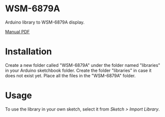 # WSM-6879A

Arduino library to WSM-6879A display.

[Manual PDF](http://read.pudn.com/downloads175/sourcecode/embed/815641/lcd/doc/wsm6879a(MMX2010L).pdf)

# Installation #
Create a new folder called "WSM-6879A" under the folder named "libraries" in your Arduino sketchbook folder.
Create the folder "libraries" in case it does not exist yet. Place all the files in the "WSM-6879A" folder.

# Usage #
To use the library in your own sketch, select it from *Sketch > Import Library*.
